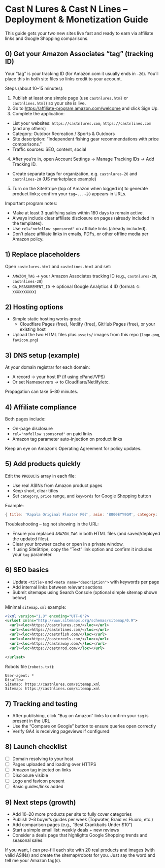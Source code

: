 # Cast N Lures & Cast N Lines – Deployment & Monetization Guide

This guide gets your two new sites live fast and ready to earn via affiliate links and Google Shopping comparisons.

## 0) Get your Amazon Associates “tag” (tracking ID)

Your “tag” is your tracking ID (for Amazon.com it usually ends in `-20`). You’ll place this in both site files so links credit to your account.

Steps (about 10–15 minutes):
1. Publish at least one simple page (use `castnlures.html` or `castnlines.html`) so your site is live.
2. Go to https://affiliate-program.amazon.com/welcome and click Sign Up.
3. Complete the application:
  - List your websites: `https://castnlures.com`, `https://castnlines.com` (and any others)
  - Category: Outdoor Recreation / Sports & Outdoors
  - Site description: “Independent fishing gear recommendations with price comparisons.”
  - Traffic sources: SEO, content, social
4. After you’re in, open Account Settings → Manage Tracking IDs → Add Tracking ID.
  - Create separate tags for organization, e.g. `castnlures-20` and `castnlines-20` (US marketplace example)
5. Turn on the SiteStripe (top of Amazon when logged in) to generate product links; confirm your `tag=...-20` appears in URLs.

Important program notes:
- Make at least 3 qualifying sales within 180 days to remain active.
- Always include clear affiliate disclosure on pages (already included in the templates).
- Use `rel="nofollow sponsored"` on affiliate links (already included).
- Don’t place affiliate links in emails, PDFs, or other offline media per Amazon policy.

## 1) Replace placeholders

Open `castnlures.html` and `castnlines.html` and set:
- `AMAZON_TAG` → your Amazon Associates tracking ID (e.g., `castnlures-20`, `castnlines-20`)
- `GA_MEASUREMENT_ID` → optional Google Analytics 4 ID (format: `G-XXXXXXXXXX`)

## 2) Hosting options

- Simple static hosting works great:
  - Cloudflare Pages (free), Netlify (free), GitHub Pages (free), or your existing host
- Upload the two HTML files plus `assets/` images from this repo (`logo.png`, `favicon.png`)

## 3) DNS setup (example)

At your domain registrar for each domain:
- A record → your host IP (if using cPanel/VPS)
- Or set Nameservers → to Cloudflare/Netlify/etc.

Propagation can take 5–30 minutes.

## 4) Affiliate compliance

Both pages include:
- On-page disclosure
- `rel="nofollow sponsored"` on paid links
- Amazon tag parameter auto-injection on product links

Keep an eye on Amazon’s Operating Agreement for policy updates.

## 5) Add products quickly

Edit the `PRODUCTS` array in each file:
- Use real ASINs from Amazon product pages
- Keep short, clear titles
- Set `category`, `price` range, and `keywords` for Google Shopping button

Example:
```js
{ title: 'Rapala Original Floater F07', asin: 'B000EYY9GM', category: 'Crankbaits', price: '$7–$12', keywords: 'Rapala Original Floater F07' }
```

Troubleshooting – tag not showing in the URL:
- Ensure you replaced `AMAZON_TAG` in both HTML files (and saved/deployed the updated files).
- Clear your browser cache or open in a private window.
- If using SiteStripe, copy the “Text” link option and confirm it includes your `tag` parameter.

## 6) SEO basics

- Update `<title>` and `<meta name="description">` with keywords per page
- Add internal links between relevant sections
- Submit sitemaps using Search Console (optional simple sitemap shown below)

Minimal `sitemap.xml` example:
```xml
<?xml version="1.0" encoding="UTF-8"?>
<urlset xmlns="http://www.sitemaps.org/schemas/sitemap/0.9">
  <url><loc>https://castnlures.com/</loc></url>
  <url><loc>https://castnlines.com/</loc></url>
  <url><loc>https://castnfish.com/</loc></url>
  <url><loc>https://castnreels.com/</loc></url>
  <url><loc>https://castnaway.com/</loc></url>
  <url><loc>https://castnrod.com/</loc></url>
  
</urlset>
```

Robots file (`robots.txt`):
```
User-agent: *
Disallow:
Sitemap: https://castnlures.com/sitemap.xml
Sitemap: https://castnlines.com/sitemap.xml
```

## 7) Tracking and testing

- After publishing, click “Buy on Amazon” links to confirm your `tag` is present in the URL
- Use the “Compare on Google” button to ensure queries open correctly
- Verify GA4 is receiving pageviews if configured

## 8) Launch checklist

- [ ] Domain resolving to your host
- [ ] Pages uploaded and loading over HTTPS
- [ ] Amazon tag injected on links
- [ ] Disclosure visible
- [ ] Logo and favicon present
- [ ] Basic guides/links added

## 9) Next steps (growth)

- Add 10–20 more products per site to fully cover categories
- Publish 2–3 buyer’s guides per week (Topwater, Braid vs Fluoro, etc.)
- Add comparison pages (e.g., “Best Crankbaits Under $10”)
- Start a simple email list: weekly deals + new reviews
- Consider a deals page that highlights Google Shopping trends and seasonal sales

If you want, I can pre-fill each site with 20 real products and images (with valid ASINs) and create the sitemap/robots for you. Just say the word and tell me your Amazon tag(s).

